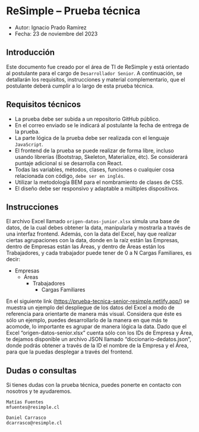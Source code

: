 # ReSimple – Prueba técnica 

- Autor: Ignacio Prado Ramírez
- Fecha: 23 de noviembre del 2023

## Introducción

Este documento fue creado por el área de TI de ReSimple y está orientado al
postulante para el cargo de `Desarrollador Senior`. A continuación, se detallarán los
requisitos, instrucciones y material complementario, que el postulante deberá
cumplir a lo largo de esta prueba técnica.

## Requisitos técnicos

- La prueba debe ser subida a un repositorio GitHub público.
- En el correo enviado se le indicará al postulante la fecha de entrega de la
prueba.
- La parte lógica de la prueba debe ser realizada con el lenguaje `JavaScript`.
- El frontend de la prueba se puede realizar de forma libre, incluso usando
librerías (Bootstrap, Skeleton, Materialize, étc). Se considerará puntaje
adicional si se desarrolla con React.
- Todas las variables, métodos, clases, funciones o cualquier cosa
relacionada con código, `debe ser en inglés`.
- Utilizar la metodología BEM para el nombramiento de clases de CSS.
- El diseño debe ser responsivo y adaptable a múltiples dispositivos.


## Instrucciones

El archivo Excel llamado `origen-datos-junior.xlsx` simula una base de datos, de
la cual debes obtener la data, manipularla y mostrarla a través de una interfaz
frontend. Además, con la data del Excel, hay que realizar ciertas agrupaciones con
la data, donde en la raíz están las Empresas, dentro de Empresas están las Áreas,
y dentro de Áreas están los Trabajadores, y cada trabajador puede tener de 0 a N
Cargas Familiares, es decir:

- Empresas
    - Áreas
        - Trabajadores
            - Cargas Familiares


En el siguiente link (https://prueba-tecnica-senior-resimple.netlify.app/) se muestra
un ejemplo del despliegue de los datos del Excel a modo de referencia para
orientarte de manera más visual. Considera que éste es sólo un ejemplo, puedes
desarrollarlo de la manera en que más te acomode, lo importante es agrupar de
manera lógica la data.
Dado que el Excel “origen-datos-senior.xlsx” cuenta sólo con los IDs de
Empresa y Área, te dejamos disponible un archivo JSON llamado “diccionario-dedatos.json”, donde podrás obtener a través de la ID el nombre de la Empresa y el
Área, para que la puedas desplegar a través del frontend.

## Dudas o consultas
Si tienes dudas con la prueba técnica, puedes ponerte en contacto con nosotros y
te ayudaremos.

    Matías Fuentes
    mfuentes@resimple.cl

    Daniel Carrasco
    dcarrasco@resimple.cl
